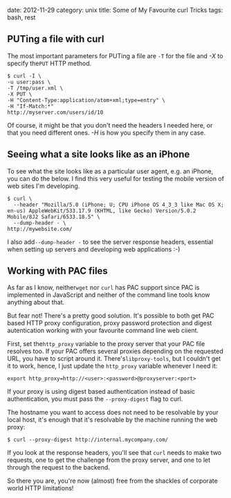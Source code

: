 date:    2012-11-29
category: unix
title: Some of My Favourite curl Tricks
tags: bash, rest

## PUTing a file with curl

The most important parameters for PUTing a file are
```-T``` for the file and <cite>-X</cite> to specify
the```PUT``` HTTP method.

```
$ curl -I \
-u user:pass \
-T /tmp/user.xml \
-X PUT \
-H "Content-Type:application/atom+xml;type=entry" \
-H "If-Match:*"
http://myserver.com/users/id/10
```

Of course, it might be that you don't need the headers I
needed here, or that you need different ones. <cite>-H</cite>
is how you specify them in any case.

## Seeing what a site looks like as an iPhone

To see what the site looks like as a particular user agent,
e.g. an iPhone, you can do the below. I find this very useful
for testing the mobile version of web sites I'm developing.

```
$ curl \
  --header "Mozilla/5.0 (iPhone; U; CPU iPhone OS 4_3_3 like Mac OS X; en-us) AppleWebKit/533.17.9 (KHTML, like Gecko) Version/5.0.2 Mobile/8J2 Safari/6533.18.5" \
  --dump-header - \
http://mywebsite.com/
```


I also add```--dump-header -``` to see the server
response headers, essential when setting up servers and
developing web applications :-)

## Working with PAC files

As far as I know, neither```wget``` nor
```curl``` has PAC support since PAC is implemented in
JavaScript and neither of the command line tools know anything
about that.


But fear not! There's a pretty good solution. It's possible to
both get PAC based HTTP proxy configuration, proxy password
protection and digest autentication working with your
favourite command line web ciient.


First, set the```http_proxy``` variable to the proxy
server that your PAC file resolves too. If your PAC offers
several proxies depending on the requested URL, you have to
script around it. There's```libproxy-tools```, but I
couldn't get it to work, hence, I just update the
```http_proxy``` variable whenever I need it:

    export http_proxy=http://<user>:<password>@proxyserver:<port>


If your proxy is using digest based authentication instead of
basic authentication, you must pass the
```--proxy-digest``` flag to curl.


The hostname you want to access does not need to be resolvable
by your local host, it's enough that it's resolvable by the
machine running the web proxy:

    $ curl --proxy-digest http://internal.mycompany.com/


If you look at the response headers, you'll see that
```curl``` needs to make two requests, one to get the
challenge from the proxy server, and one to let through the
request to the backend.


So there you are, you're now (almost) free from the shackles of
corporate world HTTP limitations!

